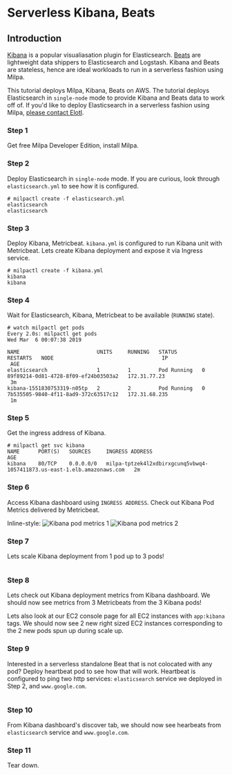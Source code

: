 # Serverless Kibana, Beats

## Introduction

[Kibana](https://www.elastic.co/products/kibana) is a popular visualiasation plugin for Elasticsearch. [Beats](https://www.elastic.co/products/beats) are lightweight data shippers to Elasticsearch and Logstash. Kibana and Beats are stateless, hence are ideal workloads to run in a serverless fashion using Milpa.

This tutorial deploys Milpa, Kibana, Beats on AWS. The tutorial deploys Elasticsearch in `single-node` mode to provide Kibana and Beats data to work off of. If you'd like to deploy Elasticsearch in a serverless fashion using Milpa, [please contact Elotl]().

### Step 1

Get free Milpa Developer Edition, install Milpa.

### Step 2

Deploy Elasticsearch in `single-node` mode. If you are curious, look through `elasticsearch.yml` to see how it is configured.

```
# milpactl create -f elasticsearch.yml 
elasticsearch
elasticsearch
```

### Step 3

Deploy Kibana, Metricbeat. `kibana.yml` is configured to run Kibana unit with Metricbeat. Lets create Kibana deployment and expose it via Ingress service.

```
# milpactl create -f kibana.yml
kibana
kibana
```

### Step 4

Wait for Elasticsearch, Kibana, Metricbeat to be available (`RUNNING` state).

```
# watch milpactl get pods
Every 2.0s: milpactl get pods                                                                           Wed Mar  6 00:07:38 2019

NAME                         UNITS     RUNNING   STATUS        RESTARTS   NODE                                   IP
 AGE
elasticsearch                1         1         Pod Running   0          89f89214-0d81-4728-8f09-ef24b03503a2   172.31.77.23
 3m
kibana-1551830753319-n05tp   2         2         Pod Running   0          7b535505-9840-4f11-8ad9-372c63517c12   172.31.68.235
 1m
```

### Step 5

Get the ingress address of Kibana.

```
# milpactl get svc kibana
NAME      PORT(S)   SOURCES     INGRESS ADDRESS                                                           AGE
kibana    80/TCP    0.0.0.0/0   milpa-tptzek4l2xdbirxgcunq5vbwq4-1057411873.us-east-1.elb.amazonaws.com   2m
```

### Step 6

Access Kibana dashboard using `INGRESS ADDRESS`. Check out Kibana Pod Metrics delivered by Metricbeat.

Inline-style: 
![Kibana pod metrics 1](https://github.com/elotl/milpa-apps/tree/master/kibana-beats/screenshots/kibana1.png "Kibana pod metrics 1")
![Kibana pod metrics 2](https://github.com/elotl/milpa-apps/tree/master/kibana-beats/screenshots/kibana2.png "Kibana pod metrics 2")

### Step 7

Lets scale Kibana deployment from 1 pod up to 3 pods!

```
```

### Step 8

Lets check out Kibana deployment metrics from Kibana dashboard. We should now see metrics from 3 Metricbeats from the 3 Kibana pods!

Lets also look at our EC2 console page for all EC2 instances with `app:kibana` tags. We should now see 2 new right sized EC2 instances corresponding to the 2 new pods spun up during scale up.

### Step 9

Interested in a serverless standalone Beat that is not colocated with any pod? Deploy heartbeat pod to see how that will work. Heartbeat is configured to ping two http services: `elasticsearch` service we deployed in Step 2, and `www.google.com`.

```
```

### Step 10

From Kibana dashboard's discover tab, we should now see hearbeats from `elasticsearch` service and `www.google.com`.

### Step 11

Tear down.

```
```


